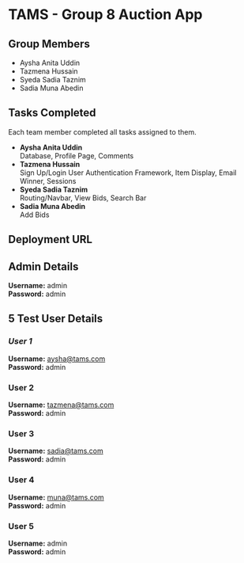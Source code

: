 # TAMS - Group 8 Auction App

## Group Members
- Aysha Anita Uddin
- Tazmena Hussain
- Syeda Sadia Taznim
- Sadia Muna Abedin

## Tasks Completed
Each team member completed all tasks assigned to them. <br>
- **Aysha Anita Uddin** <br>
Database, Profile Page, Comments
- **Tazmena Hussain** <br>
Sign Up/Login User Authentication Framework, Item Display, Email Winner, Sessions
- **Syeda Sadia Taznim** <br>
Routing/Navbar, View Bids, Search Bar
- **Sadia Muna Abedin** <br>
Add Bids

## Deployment URL

## Admin Details
**Username:** admin
<br>
**Password:** admin

## 5 Test User Details
### *User 1*
**Username:** aysha@tams.com
<br>
**Password:** admin
<br>
### User 2
**Username:** tazmena@tams.com
<br>
**Password:** admin
<br>
### User 3
**Username:** sadia@tams.com
<br>
**Password:** admin
<br>
### User 4
**Username:** muna@tams.com
<br>
**Password:** admin
### User 5
**Username:** admin
<br>
**Password:** admin


